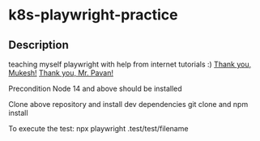 # k8s-playwright-practice

## Description
teaching myself playwright with help from internet tutorials :) 
[Thank you, Mukesh!](https://www.youtube.com/watch?v=ASYCV3P2AYU)
[Thank you, Mr. Pavan!](https://www.youtube.com/watch?v=vib8f9PC6JI&t=1621s)

Precondition
  Node 14 and above should be installed

Clone above repository and install dev dependencies 
  git clone and npm install 

To execute the test:
  npx playwright .test/test/filename


  
